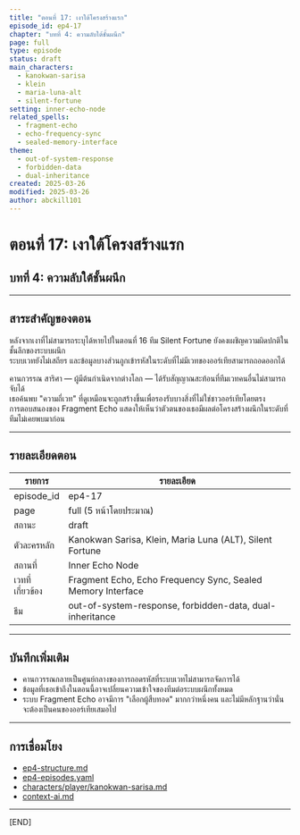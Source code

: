 ```yaml
---
title: "ตอนที่ 17: เงาใต้โครงสร้างแรก"
episode_id: ep4-17
chapter: "บทที่ 4: ความลับใต้ชั้นผนึก"
page: full
type: episode
status: draft
main_characters:
  - kanokwan-sarisa
  - klein
  - maria-luna-alt
  - silent-fortune
setting: inner-echo-node
related_spells:
  - fragment-echo
  - echo-frequency-sync
  - sealed-memory-interface
theme:
  - out-of-system-response
  - forbidden-data
  - dual-inheritance
created: 2025-03-26
modified: 2025-03-26
author: abckill101
---
```


# ตอนที่ 17: เงาใต้โครงสร้างแรก  
## บทที่ 4: ความลับใต้ชั้นผนึก

---

## สาระสำคัญของตอน

หลังจากเงาที่ไม่สามารถระบุได้หายไปในตอนที่ 16 ทีม Silent Fortune ยังคงเผชิญความผิดปกติในชั้นลึกของระบบผนึก  
ระบบเวทยังไม่เสถียร และข้อมูลบางส่วนถูกเข้ารหัสในระดับที่ไม่มีเวทของออร์เทียสามารถถอดออกได้

คานกวรรณ สาริศา — ผู้มีต้นกำเนิดจากต่างโลก — ได้รับสัญญาณสะท้อนที่ทีมเวทคนอื่นไม่สามารถจับได้  
เธอค้นพบ "ความถี่เวท" ที่ดูเหมือนจะถูกสร้างขึ้นเพื่อรองรับบางสิ่งที่ไม่ใช่ชาวออร์เทียโดยตรง  
การตอบสนองของ Fragment Echo แสดงให้เห็นว่าตัวตนของเธอมีผลต่อโครงสร้างผนึกในระดับที่ทีมไม่เคยพบมาก่อน

---

## รายละเอียดตอน

| รายการ | รายละเอียด |
|--------|-------------|
| episode_id | ep4-17 |
| page | full (5 หน้าโดยประมาณ) |
| สถานะ | draft |
| ตัวละครหลัก | Kanokwan Sarisa, Klein, Maria Luna (ALT), Silent Fortune |
| สถานที่ | Inner Echo Node |
| เวทที่เกี่ยวข้อง | Fragment Echo, Echo Frequency Sync, Sealed Memory Interface |
| ธีม | out-of-system-response, forbidden-data, dual-inheritance |

---

## บันทึกเพิ่มเติม

- คานกวรรณกลายเป็นศูนย์กลางของการถอดรหัสที่ระบบเวทไม่สามารถจัดการได้  
- ข้อมูลที่เธอเข้าถึงในตอนนี้อาจเปลี่ยนความเข้าใจของทีมต่อระบบผนึกทั้งหมด  
- ระบบ Fragment Echo อาจมีการ "เลือกผู้สืบทอด" มากกว่าหนึ่งคน และไม่มีหลักฐานว่านั่นจะต้องเป็นคนของออร์เทียเสมอไป

---

## การเชื่อมโยง

- [ep4-structure.md](../../dev/ep4/ep4-structure.md)  
- [ep4-episodes.yaml](../../dev/ep4/ep4-episodes.yaml)  
- [characters/player/kanokwan-sarisa.md](../../characters/player/kanokwan-sarisa.md)  
- [context-ai.md](../../context-ai.md)

---

[END]
